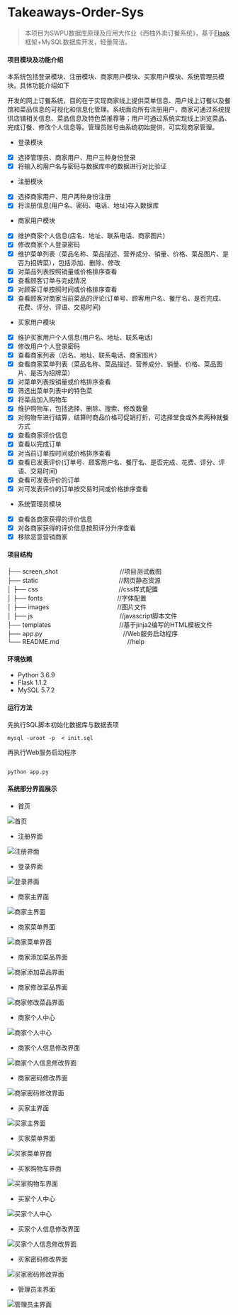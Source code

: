 <!--
 * @Descripttion: 
 * @Version: 1.0
 * @Author: ZhangHongYu
 * @Date: 2020-11-02 10:47:01
 * @LastEditors: ZhangHongYu
 * @LastEditTime: 2020-11-07 17:35:50
-->
# Takeaways-Order-Sys

> 本项目为SWPU数据库原理及应用大作业《西柚外卖订餐系统》，基于[Flask](https://github.com/pallets/flask)框架+MySQL数据库开发，轻量简洁。

#### 项目模块及功能介绍

本系统包括登录模块、注册模块、商家用户模块、买家用户模块、系统管理员模块。具体功能介绍如下

开发的网上订餐系统，目的在于实现商家线上提供菜单信息、用户线上订餐以及餐馆和菜品信息的可视化和信息化管理。系统面向所有注册用户，商家可通过系统提供店铺相关信息、菜品信息及特色菜推荐等；用户可通过系统实现线上浏览菜品、完成订餐、修改个人信息等。管理员账号由系统初始提供，可实现商家管理。

+ 登录模块  
- [x] 选择管理员、商家用户、用户三种身份登录
- [x] 将输入的用户名与密码与数据库中的数据进行对比验证

+ 注册模块 
- [x] 选择商家用户、用户两种身份注册
- [x] 将注册信息(用户名、密码、电话、地址)存入数据库

+ 商家用户模块 
- [x] 维护商家个人信息(店名、地址、联系电话、商家图片)
- [x] 修改商家个人登录密码
- [x] 维护菜单列表（菜品名称、菜品描述、营养成分、销量、价格、菜品图片、是否为招牌菜），包括添加、删除、修改
- [x] 对菜品列表按照销量或价格排序查看
- [x] 查看顾客订单与完成情况
- [x] 对顾客订单按照时间或价格排序查看
- [x] 查看顾客对商家当前菜品的评论(订单号、顾客用户名、餐厅名、是否完成、花费、评分、评语、交易时间)

+  买家用户模块 
- [x] 维护买家用户个人信息(用户名、地址、联系电话)
- [x] 修改用户个人登录密码
- [x] 查看商家列表（店名、地址、联系电话、商家图片）
- [x] 查看商家菜单列表（菜品名称、菜品描述、营养成分、销量、价格、菜品图片、是否为招牌菜）
- [x] 对菜单列表按销量或价格排序查看
- [x] 筛选出菜单列表中的特色菜
- [x] 将菜品加入购物车
- [x] 维护购物车，包括选择、删除、搜索、修改数量
- [x] 对购物车进行结算，结算时商品价格可促销打折，可选择堂食或外卖两种就餐方式
- [x] 查看商家评价信息
- [x] 查看以完成订单
- [x] 对当前订单按时间或价格排序查看
- [x] 查看已发表评价(订单号、顾客用户名、餐厅名、是否完成、花费、评分、评语、交易时间)
- [x] 查看可发表评价的订单
- [x] 对可发表评价的订单按交易时间或价格排序查看

+ 系统管理员模块
- [x] 查看各商家获得的评价信息
- [x] 对各商家获得的评价信息按照评分升序查看
- [x] 移除恶意营销商家

#### 项目结构
├── screen_shot&emsp;&emsp;&emsp;&emsp;&emsp;&emsp;&emsp;&emsp;&emsp;&emsp;//项目测试截图     
├── static&emsp;&emsp;&emsp;&emsp;&emsp;&emsp;&emsp;&emsp;&emsp;&emsp;&emsp;&emsp;&emsp;//网页静态资源    
│   ├── css&emsp;&emsp;&emsp;&emsp;&emsp;&emsp;&emsp;&emsp;&emsp;&emsp;&emsp;&emsp;&emsp;//css样式配置   
│   ├── fonts&emsp;&emsp;&emsp;&emsp;&emsp;&emsp;&emsp;&emsp;&emsp;&emsp;&emsp;&emsp;//字体配置    
│   ├── images&emsp;&emsp;&emsp;&emsp;&emsp;&emsp;&emsp;&emsp;&emsp;&emsp;&emsp;//图片文件    
│   ├── js&emsp;&emsp;&emsp;&emsp;&emsp;&emsp;&emsp;&emsp;&emsp;&emsp;&emsp;&emsp;&emsp;&emsp;//javascript脚本文件    
├── templates&emsp;&emsp;&emsp;&emsp;&emsp;&emsp;&emsp;&emsp;&emsp;&emsp;&emsp;//基于jinja2编写的HTML模板文件    
├── app.py&emsp;&emsp;&emsp;&emsp;&emsp;&emsp;&emsp;&emsp;&emsp;&emsp;&emsp;&emsp;&emsp;//Web服务启动程序    
└── README.md&emsp;&emsp;&emsp;&emsp;&emsp;&emsp;&emsp;&emsp;&emsp;&emsp;&emsp;//help    

#### 环境依赖

+ Python 3.6.9
+ Flask 1.1.2
+ MySQL 5.7.2

#### 运行方法
先执行SQL脚本初始化数据库与数据表项
~~~shell
mysql -uroot -p  < init.sql
~~~
再执行Web服务启动程序
~~~python

python app.py
~~~

#### 系统部分界面展示

+ 首页  
  
![首页](screen_shoot/首页.jpg)      

+ 注册界面 

![注册界面](screen_shoot/注册界面.jpg)   

+ 登录界面 

![登录界面](screen_shoot/登录界面.jpg)   

+ 商家主界面

![商家主界面](screen_shoot/商家主界面.jpg)   

+ 商家菜单界面

![商家菜单界面](screen_shoot/商家菜单界面.jpg)   

+ 商家添加菜品界面

![商家添加菜品界面](screen_shoot/商家添加菜品界面.jpg)   

+ 商家修改菜品界面

![商家修改菜品界面](screen_shoot/商家修改菜品界面.jpg)   

+ 商家个人中心

![商家个人中心](screen_shoot/商家个人中心.jpg)   

+ 商家个人信息修改界面

![商家个人信息修改界面](screen_shoot/商家个人信息修改界面.jpg)   

+ 商家密码修改界面

![商家密码修改界面](screen_shoot/商家密码修改界面.jpg)   

+ 买家主界面

![买家主界面](screen_shoot/买家主界面.jpg)   

+ 买家菜单界面

![买家菜单界面](screen_shoot/买家菜单界面.jpg)   

+ 买家购物车界面

![买家购物车界面](screen_shoot/买家购物车界面.jpg)   

+ 买家个人中心

![买家个人中心](screen_shoot/买家个人中心.jpg)   

+ 买家个人信息修改界面

![买家个人信息修改界面](screen_shoot/买家个人信息修改界面.jpg)   

+ 买家密码修改界面

![买家密码修改界面](screen_shoot/买家密码修改界面.jpg)   

+ 管理员主界面

![管理员主界面](screen_shoot/管理员主界面.jpg)   
